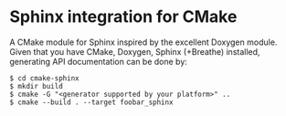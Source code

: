 # Sphinx integration for CMake

A CMake module for Sphinx inspired by the excellent Doxygen module. Given that
you have CMake, Doxygen, Sphinx (+Breathe) installed, generating API
documentation can be done by:

```
$ cd cmake-sphinx
$ mkdir build
$ cmake -G "<generator supported by your platform>" ..
$ cmake --build . --target foobar_sphinx
```


